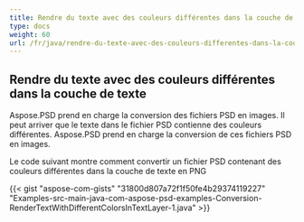 ```yaml
---
title: Rendre du texte avec des couleurs différentes dans la couche de texte
type: docs
weight: 60
url: /fr/java/rendre-du-texte-avec-des-couleurs-differentes-dans-la-couche-de-texte/
---
```


## **Rendre du texte avec des couleurs différentes dans la couche de texte**
Aspose.PSD prend en charge la conversion des fichiers PSD en images. Il peut arriver que le texte dans le fichier PSD contienne des couleurs différentes. Aspose.PSD prend en charge la conversion de ces fichiers PSD en images.

Le code suivant montre comment convertir un fichier PSD contenant des couleurs différentes dans la couche de texte en PNG

{{< gist "aspose-com-gists" "31800d807a72f1f50fe4b29374119227" "Examples-src-main-java-com-aspose-psd-examples-Conversion-RenderTextWithDifferentColorsInTextLayer-1.java" >}}
